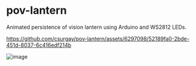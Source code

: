# pov-lantern
Animated persistence of vision lantern using Arduino and WS2812 LEDs.

https://github.com/csurgay/pov-lantern/assets/6297098/52189fa0-2bde-451d-8037-6c416edf214b

![image](https://github.com/csurgay/pov-lantern/assets/6297098/1991e181-7457-4fd3-b869-603638d0b38f)
